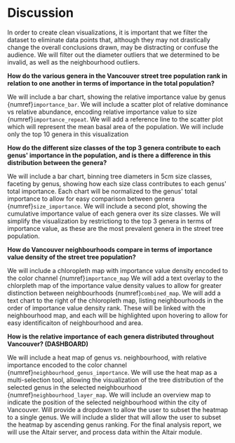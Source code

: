 # Discussion

In order to create clean visualizations, it is important that we filter the dataset to eliminate data points that, although they may not drastically change the overall conclusions drawn, may be distracting or confuse the audience. We will filter out the diameter outliers that we determined to be invalid, as well as the neighbourhood outliers.

[](question_1) **How do the various genera in the Vancouver street tree population rank in relation to one another in terms of importance in the total population?**

We will include a bar chart, showing the relative importance value by genus {numref}`importance_bar`.
We will include a scatter plot of relative dominance vs relative abundance, encoding relative importance value to size {numref}`importance_repeat`.
We will add a reference line to the scatter plot which will represent the mean basal area of the population.
We will include only the top 10 genera in this visualization

[](question_2) **How do the different size classes of the top 3 genera contribute to each genus' importance in the population, and is there a difference in this distribution between the genera?**

We will include a bar chart, binning tree diameters in 5cm size classes, faceting by genus, showing how each size class contributes to each genus' total importance. Each chart will be normalized to the genus' total importance to allow for easy comparison between genera {numref}`size_importance`.
We will include a second plot, showing the cumulative importance value of each genera over its size classes.
We will simplify the visualization by restrictiong to the top 3 genera in terms of importance value, as these are the most prevalent genera in the street tree population.

[](question_3) **How do Vancouver neighbourhoods compare in terms of importance value density of the street tree population?**

We will include a chloropleth map with importance value density encoded to the color channel {numref}`importance_map`
We will add a text overlay to the chlorpleth map of the importance value density values to allow for greater distinction between neighbourhoods {numref}`combined_map`.
We will add a text chart to the right of the chloropleth map, listing neighbourhoods in the order of importance value density rank. These will be linked with the neighbourhood map, and each will be highlighted upon hovering to allow for easy identificaiton of neighbourhood and area.

[](question_4) **How is the relative importance of each genera distributed throughout Vancouver? (DASHBOARD)**

We will include a heat map of genus vs. neighbourhood, with relative importance encoded to the color channel {numref}`neighbourhood_genus_importance`.
We will use the heat map as a multi-selection tool, allowing the visualization of the tree distribution of the selected genus in the selected neighbourhood {numref}`neighbourhood_layer_map`.
We will include an overview map to indicate the position of the selected neighbourhood within the city of Vancouver.
Will provide a dropdown to allow the user to subset the heatmap to a single genus.
We will include a slider that will allow the user to subset the heatmap by ascending genus ranking.
For the final analysis report, we will use the Altair server, and process data within the Altair module.